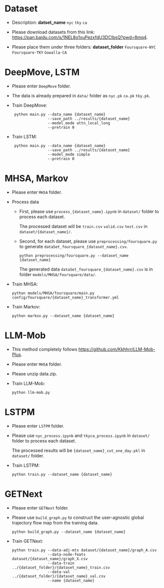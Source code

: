 # Dataset

- Description: **datset_name** `nyc` `tky` `ca`

- Please download datasets from this link: https://pan.baidu.com/s/1NEL8o1xuPezxfdU3DCIbsQ?pwd=8mq4.

- Please place them under three folders: **dataset_folder** `Foursquare-NYC` `Foursquare-TKY` `Gowalla-CA` 

# DeepMove, LSTM

- Please enter `DeepMove` folder.

- The data is already prepared in `data/` folder as `nyc.pk` `ca.pk` `tky.pk`.
  
- Train DeepMove:

  ```
   python main.py --data_name {dataset_name}
                  --save_path ../results/{dataset_name}
                  --model_mode attn_local_long
                  --pretrain 0
  ```
- Train LSTM:

  ```
   python main.py --data_name {dataset_name}
                  --save_path ../results/{dataset_name}
                  --model_mode simple
                  --pretrain 0
  ```
  
# MHSA, Markov

- Please enter `MHSA` folder.

- Process data
  
  - First, please use `process_{dataset_name}.ipynb` in `dataset/` folder to process each dataset.
  
    The processed dataset will be `train.csv` `valid.csv` `test.csv` in `dataset/{dataset_name}/`.
  
  - Second, for each dataset, please use `preprocessing/foursquare.py` to generate `dataSet_foursquare_{dataset_name}.csv`.
  
    ```
    python preprocessing/foursquare.py --dataset_name {dataset_name}
    ```
    
    The generated data `dataSet_foursquare_{dataset_name}.csv` is in folder `models/MHSA/foursquare/data/`.

- Train MHSA:

  ```
  python models/MHSA/foursquare/main.py config/foursquare/{dataset_name}_transformer.yml
  ```
  
- Train Markov:

  ```
  python markov.py --dataset_name {dataset_name}
  ```

# LLM-Mob

- This method completely follows https://github.com/Kkhhrr/LLM-Mob-Plus.
- Please enter `MHSA` folder.

- Please unzip data.zip.

- Train LLM-Mob:

  ```
  python llm-mob.py
  ```
  
# LSTPM

- Please enter `LSTPM` folder.

- Please use `nyc_process.ipynb` and `tkyca_process.ipynb` in `dataset/` folder to process each dataset.
    
    The processed results will be `{dataset_name}_cut_one_day.pkl` in `dataset/` folder.

- Train LSTPM:

  ```
  python train.py --dataset_name {dataset_name}
  ```
  
# GETNext

- Please enter `GETNext` folder.

- Please use `build_graph.py` to construct the user-agnostic global trajectory flow map from the training data.

  ```
  python build_graph.py --dataset_name {dataset_name}
  ```

- Train GETNext:

  ```
  python train.py --data-adj-mtx dataset/{dataset_name}/graph_A.csv
                  --data-node-feats dataset/{dataset_name}/graph_X.csv
                  --data-train ../{dataset_folder}/{dataset_name}_train.csv
                  --data-val ../{dataset_folder}/{dataset_name}_val.csv
                  --name {dataset_name}
